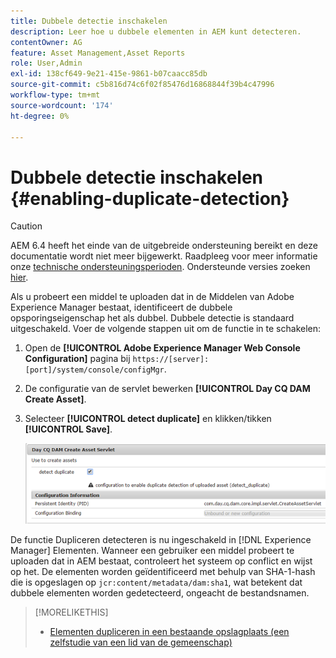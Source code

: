 ```yaml
---
title: Dubbele detectie inschakelen
description: Leer hoe u dubbele elementen in AEM kunt detecteren.
contentOwner: AG
feature: Asset Management,Asset Reports
role: User,Admin
exl-id: 138cf649-9e21-415e-9861-b07caacc85db
source-git-commit: c5b816d74c6f02f85476d16868844f39b4c47996
workflow-type: tm+mt
source-wordcount: '174'
ht-degree: 0%

---
```


# Dubbele detectie inschakelen {#enabling-duplicate-detection}

>[!CAUTION]
>
>AEM 6.4 heeft het einde van de uitgebreide ondersteuning bereikt en deze documentatie wordt niet meer bijgewerkt. Raadpleeg voor meer informatie onze [technische ondersteuningsperioden](https://helpx.adobe.com/support/programs/eol-matrix.html). Ondersteunde versies zoeken [hier](https://experienceleague.adobe.com/docs/).

Als u probeert een middel te uploaden dat in de Middelen van Adobe Experience Manager bestaat, identificeert de dubbele opsporingseigenschap het als dubbel. Dubbele detectie is standaard uitgeschakeld. Voer de volgende stappen uit om de functie in te schakelen:

1. Open de **[!UICONTROL Adobe Experience Manager Web Console Configuration]** pagina bij `https://[server]:[port]/system/console/configMgr`.
1. De configuratie van de servlet bewerken **[!UICONTROL Day CQ DAM Create Asset]**.
1. Selecteer **[!UICONTROL detect duplicate]** en klikken/tikken **[!UICONTROL Save]**.

   ![Selecteer de optie Duplicaat detecteren in de servlet](assets/chlimage_1-377.png)

De functie Dupliceren detecteren is nu ingeschakeld in [!DNL Experience Manager] Elementen. Wanneer een gebruiker een middel probeert te uploaden dat in AEM bestaat, controleert het systeem op conflict en wijst op het. De elementen worden geïdentificeerd met behulp van SHA-1-hash die is opgeslagen op `jcr:content/metadata/dam:sha1`, wat betekent dat dubbele elementen worden gedetecteerd, ongeacht de bestandsnamen.

>[!MORELIKETHIS]
>
>* [Elementen dupliceren in een bestaande opslagplaats (een zelfstudie van een lid van de gemeenschap)](https://experience-aem.blogspot.com/2019/06/aem-65-find-duplicate-assets-binaries-in-existing-repository.html)

